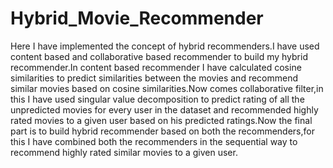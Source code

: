 # Hybrid_Movie_Recommender
Here I have implemented the concept of hybrid recommenders.I have used content based and collaborative based recommender to build my hybrid recommender.In content based recommender I have calculated cosine similarities to predict similarities between the movies and recommend similar movies based on cosine similarities.Now comes collaborative filter,in this I have used singular value decomposition to predict rating of all the unpredicted movies for every user in the dataset and recommended highly rated movies to a given user based on his predicted ratings.Now the final part is to build hybrid recommender based on both the recommenders,for this I have combined both the recommenders in the sequential way to recommend highly rated similar movies to a given user.
